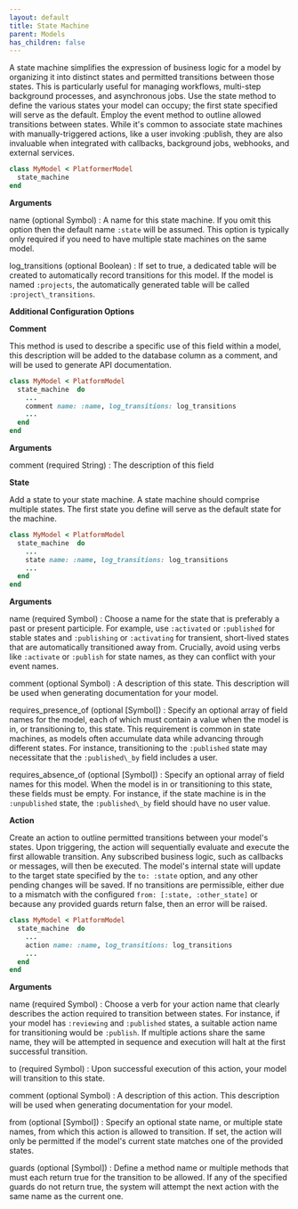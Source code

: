 ```yaml
---
layout: default
title: State Machine
parent: Models
has_children: false
---
```


A state machine simplifies the expression of business logic for a model
by organizing it into distinct states and permitted transitions between
those states. This is particularly useful for managing workflows, multi-step
background processes, and asynchronous jobs. Use the state method to define
the various states your model can occupy; the first state specified will
serve as the default. Employ the event method to outline allowed transitions
between states. While it's common to associate state machines with
manually-triggered actions, like a user invoking :publish, they are also
invaluable when integrated with callbacks, background jobs, webhooks, and
external services.

```ruby
class MyModel < PlatformerModel
  state_machine 
end

```

**Arguments**

name (optional Symbol)
:   A name for this state machine. If you omit this option then the default name `:state` will be assumed. This option is typically only required if you need to have multiple state machines on the same model.

log\_transitions (optional Boolean)
:   If set to true, a dedicated table will be created to automatically record transitions for this model. If the model is named `:projects`, the automatically generated table will be called `:project\_transitions`.

**Additional Configuration Options**

**Comment**

This method is used to describe a specific use of this
field within a model, this description will be added to
the database column as a comment, and will be used to
generate API documentation.

```ruby
class MyModel < PlatformModel
  state_machine  do
    ...
    comment name: :name, log_transitions: log_transitions
    ...
  end
end

```

**Arguments**

comment (required String)
:   The description of this field

**State**

Add a state to your state machine. A state machine should comprise
multiple states. The first state you define will serve as the default
state for the machine.

```ruby
class MyModel < PlatformModel
  state_machine  do
    ...
    state name: :name, log_transitions: log_transitions
    ...
  end
end

```

**Arguments**

name (required Symbol)
:   Choose a name for the state that is preferably a past or present participle. For example, use `:activated` or `:published` for stable states and `:publishing` or `:activating` for transient, short-lived states that are automatically transitioned away from. Crucially, avoid using verbs like `:activate` or `:publish` for state names, as they can conflict with your event names.

comment (optional Symbol)
:   A description of this state. This description will be used when generating documentation for your model.

requires\_presence\_of (optional [Symbol])
:   Specify an optional array of field names for the model, each of which must contain a value when the model is in, or transitioning to, this state. This requirement is common in state machines, as models often accumulate data while advancing through different states. For instance, transitioning to the `:published` state may necessitate that the `:published\_by` field includes a user.

requires\_absence\_of (optional [Symbol])
:   Specify an optional array of field names for this model. When the model is in or transitioning to this state, these fields must be empty. For instance, if the state machine is in the `:unpublished` state, the `:published\_by` field should have no user value.

**Action**

Create an action to outline permitted transitions between your model's
states. Upon triggering, the action will sequentially evaluate and execute
the first allowable transition. Any subscribed business logic, such as
callbacks or messages, will then be executed. The model's internal state
will update to the target state specified by the `to: :state` option, and
any other pending changes will be saved. If no transitions are permissible,
either due to a mismatch with the configured `from: [:state, :other_state]`
or because any provided guards return false, then an error will be raised.

```ruby
class MyModel < PlatformModel
  state_machine  do
    ...
    action name: :name, log_transitions: log_transitions
    ...
  end
end

```

**Arguments**

name (required Symbol)
:   Choose a verb for your action name that clearly describes the action required to transition between states. For instance, if your model has `:reviewing` and `:published` states, a suitable action name for transitioning would be `:publish`. If multiple actions share the same name, they will be attempted in sequence and execution will halt at the first successful transition.

to (required Symbol)
:   Upon successful execution of this action, your model will transition to this state.

comment (optional Symbol)
:   A description of this action. This description will be used when generating documentation for your model.

from (optional [Symbol])
:   Specify an optional state name, or multiple state names, from which this action is allowed to transition. If set, the action will only be permitted if the model's current state matches one of the provided states.

guards (optional [Symbol])
:   Define a method name or multiple methods that must each return true for the transition to be allowed. If any of the specified guards do not return true, the system will attempt the next action with the same name as the current one.
